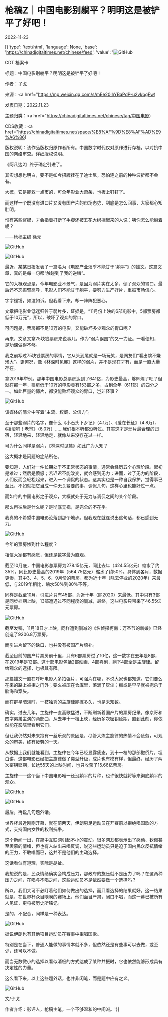 # 枪稿Z｜中国电影别躺平？明明这是被铲平了好吧！

2022-11-23

[{'type': 'text/html', 'language': None, 'base': 'https://chinadigitaltimes.net/chinese/feed', 'value': '![GitHub](https://chinadigitaltimes.net/chinese/files/2022/11/Screen-Shot-2022-11-23-at-12.30.29-PM-768x713.png)

CDT 档案卡

标题：中国电影别躺平？明明这是被铲平了好吧！

作者：子戈

来源：<a href="https://mp.weixin.qq.com/s/mEe20IhYBaPdP-u2vkbgFw)

发表日期：2022.11.23

主题归类：<a href="https://chinadigitaltimes.net/chinese/tag/中国电影)

CDS收藏：<a href="https://chinadigitaltimes.net/space/%E8%AF%9D%E8%AF%AD%E9%A6%86)

版权说明：该作品版权归原作者所有。中国数字时代仅对原作进行存档，以对抗中国的网络审查。详细版权说明。







《阿凡达2》终于确定引进了。

其实想想也明白，要不是如今招牌挂在了迪士尼，恐怕连之前的种种波折都不会有。

大概，它是能救一点市的，可全年影业大萧条，也板上钉钉了。

而这样一个既没有进口片又没有国产片的市场态势，到底是怎么回事，大家都心知肚明。

惟有某些官媒，才会指着打断了手脚还被五花大绑捆起来的人说：咦你怎么能躺着呢？

——枪稿主编 徐元

![GitHub](https://chinadigitaltimes.net/chinese/files/2022/11/post-690054-637e81885a4b9.)

![GitHub](https://chinadigitaltimes.net/chinese/files/2022/11/post-690054-637e818a16306.png)

最近，某某日报发表了一篇名为《电影产业淡季不能甘于“躺平”》的雄文。这篇文章，真的是每一句都“触碰到了我的逆鳞”。

它的大概观点是，今年电影业不景气，是因为弱片实在太多，倒了观众的胃口。最后还不忘振臂高呼，电影人们不能甘于躺平，要努力生产好片，重振市场信心。

字字铿锵，如泣如诉。但我看下来，却一阵阵犯恶心。

文章把电影业低迷归咎于弱片多，证据是，“11月份上映的6部电影中，5部票房都低于10万元”，所以，破坏了观众的胃口。

可问题是，票房都不足10万的电影，又能破坏多少观众的胃口呢？

再来，文章又拿75块钱票房来说事儿，作为“弱片误国”的又一力证。一看便知，是功课做得不够。

我之前写过75块钱票房的事情，它从头到尾就是一场玩笑，是网友们“看出殡不嫌殡大”。更何况，像《林深时见麓》这样的弱片，并不是现在才有，而是一直大量存在。

拿2019年举例。那年中国电影总票房达到了641亿，为影史最高，够辉煌了吧？但就在那一年，票房低于10万的电影竟有153部之多，占到全年（611部）的四分之一。如此巨量的弱片，都没能败坏观众的胃口，岂非怪事？

![GitHub](https://chinadigitaltimes.net/chinese/files/2022/11/post-690054-637e818d266cb.)

该媒体的简介中写着“主流、权威、公信力”。

至于那些弱片的名字，像什么《小石头下乡记》（4.1万）、《爱在长征》（4.8万）、《摇滚吧！老爸》（6.0万）……我们根本听都没听过。其实这才是弱片最合理的归宿，轻轻地来，轻轻地走，就像从来没存在过一样。

可为什么同样是弱片，《林深时见麓》如此广为人知？

这大概才是问题的症结所在。

要知道，人们对一件长期处于不正常状态的事情，通常会经历五个心理阶段。起初是难过；然后是愤怒；若迟迟不能改变，就会感到无力；进而，过了无力的阶段，人们反而会轻松起来，进入一个调侃的状态。这其实也是一种自我保护，觉得事已至此，不如就把它当成一件无关紧要的事，调侃几句，这样心里也能好过一点。

而如今的中国电影之于观众，大概就处于无力与调侃之间的某个阶段。

那么再往后是什么呢？是彻底无视，是完全的不在乎。

我真的不希望中国电影沦落到那个地步。但我现在就连说出这句话，都已感到无力。

![GitHub](https://chinadigitaltimes.net/chinese/files/2022/11/post-690054-637e818ecac53.png)

今年的票房惨到什么程度？

相信大家都有感觉，但还是数字最为直观。

截至10月底，中国电影总票房为278.15亿元，同比去年（424.55亿元）缩水了约35%，同比影史最高的2019年（564.75亿元）缩水了约50%。具体到各月，数据更惨，其中3、4、5、6、9月份的票房，都为近十年（除去停业的2020年）来最低，与2019年相比，缩水50%到80%不等。

同样是截至10月，引进片只有45部，为近十年（除2020）来最低。其中只有3部是同步档期上映，13部遭遇过不同程度的删减，最终，这些电影只带来了46.55亿元票房。

![GitHub](https://chinadigitaltimes.net/chinese/files/2022/11/post-690054-637e81910c045.)

截至发稿，11月18日才上映，同样遭到删减的《名侦探柯南：万圣节的新娘》已经创造了9206.8万票房。

而引进片留下的缺口，也并没有被国产片填补。

截至目前的国产片票房前十里，只有6部票房过了10亿，这一数字在去年是8部，在2019年是12部。这十部电影包括2部动画、4部喜剧，剩下4部全是主旋律。留给观众的选择，也极其有限。

那篇雄文一直在呼吁电影人多拍强片，可强片在哪，不说大家也都知道。它们要么在来的路上被拒之门外；要么被压在仓库里，落满了灰尘；抑或是早早就被扼杀于脑海和案头。

而在群星暗淡时，一枝独秀的主旋律能撑多久，也是未知数。

确实，过去几年，主旋律一直高歌猛进，不断刷新着国产片的票房纪录。像京哥和四字弟弟主演的两部曲，从去年十一档上映，经历多次密钥延期，直到此刻，你依然能在影院里看到它们。

但让我仍然对未来抱有一丝乐观的原因是，尽管大炼主旋律的热情不会疲劳，可观众的审美，终有疲劳的一天。

从数据上我们就能看到，主旋律在今年已经显露疲态，到十一档的那部撤侨片，坦白讲，这部电影已经把主旋律做了类型升级，成片也有模有样，但最终，经历了两次密钥延期，长达55天的上映时间，也只收获了15.66亿票房。

主旋律——这个当下中国电影唯一还没躺平的片种，也许很快就将等来彻底躺平的观众。

![GitHub](https://chinadigitaltimes.net/chinese/files/2022/11/post-690054-637e819423953.)

![GitHub](https://chinadigitaltimes.net/chinese/files/2022/11/post-690054-637e8195cfe37.png)

最后，再说几句题外话。

世界杯最近刚刚开幕，就在前两天，伊朗男足运动员在开赛前以拒绝唱国歌的方式，支持国内女性的权利抗争。

这个新闻一出，在简中互联网引起不小的震动。很多网友都表示出了感动、钦佩甚至羡慕的情绪，但也有人站出来唱反调，说这些运动员只是迫于国内民众反抗情绪的压力，不敢唱而已，这并不是他们的主动选择。

这话看似有道理，实际是胡扯。

我想说的是，民众情绪确实会构成压力，那政府的施压就不是压力了吗？在这两种压力之间，在唱与不唱之间，这些运动员不是依然要做一个选择吗？

所以，我们大可不必盯着他们如何做出的选择，而只看选择的结果就好。这一结果就是，在世界杯众目睽睽的赛场上，他们面目严肃，闭口不唱，而这一幕已被所有人见证，更将被历史所铭记。

是的，不配合，同样是一种表达。

![GitHub](https://chinadigitaltimes.net/chinese/files/2022/11/post-690054-637e819843acc.)

据说伊朗也有其他项目运动员在赛事中拒唱国歌。

特别是在当下，普通人能做的事情本就不多，但依然还是有些事可以去做，或至少，还可以不做。

而当无数微小的选择以看似消极的方式达成了某种共振时，它也依然能够形成具有决定性的力量。

这么看下来，以上这些题外话，也并非闲笔，而是题中应有之义。

![GitHub](https://chinadigitaltimes.net/chinese/files/2022/11/post-690054-637e819a1ffd0.)

文/子戈

作者介绍：影评人，枪稿主笔，一个不够温和的中间派。'}]